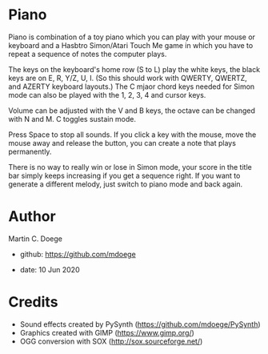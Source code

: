 # Piano

Piano is combination of a toy piano which you can play with your mouse or keyboard and a Hasbtro Simon/Atari Touch Me game in which you have to repeat a sequence of notes the computer plays.

The keys on the keyboard's home row (S to L) play the white keys, the black keys are on E, R, Y/Z, U, I. (So this should work with QWERTY, QWERTZ, and AZERTY keyboard layouts.) The C mjaor chord keys needed for Simon mode can also be played with the 1, 2, 3, 4 and cursor keys.

Volume can be adjusted with the V and B keys, the octave can be changed with N and M. C toggles sustain mode.

Press Space to stop all sounds. If you click a key with the mouse, move the mouse away and release the button, you can create a note that plays permanently.

There is no way to really win or lose in Simon mode, your score in the title bar simply keeps increasing if you get a sequence right. If you want to generate a different melody, just switch to piano mode and back again.

# Author

Martin C. Doege

+ github: https://github.com/mdoege

+ date: 10 Jun 2020

# Credits

* Sound effects created by PySynth (https://github.com/mdoege/PySynth)
* Graphics created with GIMP (https://www.gimp.org/)
* OGG conversion with SOX (http://sox.sourceforge.net/)

